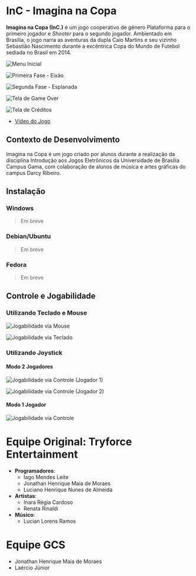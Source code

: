 InC - Imagina na Copa
=====================

**Imagina na Copa (InC.)** é um jogo cooperativo de gênero Plataforma para o primeiro jogador e *Shooter* para o segundo jogador. Ambientado em Brasília, o jogo narra as aventuras da dupla Caio Martins e seu vizinho Sebastião Nascimento durante a excêntrica Copa do Mundo de Futebol sediada no Brasil em 2014.

![Menu Inicial](../wiki/resources/print_1_0_home.png)

![Primeira Fase - Eixão](../wiki/resources/print_1_0_stage_1.png)

![Segunda Fase - Esplanada](../wiki/resources/print_1_0_stage_2.png)

![Tela de Game Over](../wiki/resources/print_1_0_game_over.png)

![Tela de Créditos](../wiki/resources/print_1_0_credits.png)

* [Vídeo do Jogo](https://www.youtube.com/watch?v=iNYCmSRvDSA)

Contexto de Desenvolvimento
---------------------------

Imagina na Copa é um jogo criado por alunos durante a realização da disciplina Introdução aos Jogos Eletrônicos da Universidade de Brasília Campus Gama, com colaboração de alunos de música e artes gráficas do campus Darcy Ribeiro.

Instalação
----------

### Windows

> Em breve

### Debian/Ubuntu

> Em breve

### Fedora

> Em breve

Controle e Jogabilidade
-----------------------

### Utilizando Teclado e Mouse

![Jogabilidade via Mouse](../wiki/resources/1_0_mouse.png)

![Jogabilidade via Teclado](../wiki/resources/1_0_keyboard.png)

### Utilizando Joystick

#### Modo 2 Jogadores

![Jogabilidade via Controle (Jogador 1)](../wiki/resources/1_0_p1_joystick.png)

![Jogabilidade via Controle (Jogador 2)](../wiki/resources/1_0_p2_joystick.png)

#### Modo 1 Jogador

![Jogabilidade via Controle](../wiki/resources/1_0_joystick.png)

Equipe Original: Tryforce Entertainment
=======================================

* **Programadores**:
  * Iago Mendes Leite
  * Jonathan Henrique Maia de Moraes
  * Luciano Henrique Nunes de Almeida
* **Artistas**:
  * Inara Régia Cardoso
  * Renata Rinaldi
* **Músico**:
  * Lucian Lorens Ramos

Equipe GCS
==========

* Jonathan Henrique Maia de Moraes
* Laércio Júnior
